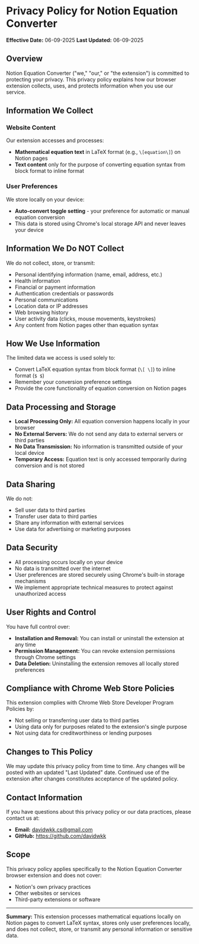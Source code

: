 # Privacy Policy for Notion Equation Converter

**Effective Date:** 06-09-2025
**Last Updated:** 06-09-2025

## Overview

Notion Equation Converter ("we," "our," or "the extension") is committed to protecting your privacy. This privacy policy explains how our browser extension collects, uses, and protects information when you use our service.

## Information We Collect

### Website Content

Our extension accesses and processes:

- **Mathematical equation text** in LaTeX format (e.g., `\[equation\]`) on Notion pages
- **Text content** only for the purpose of converting equation syntax from block format to inline format

### User Preferences

We store locally on your device:

- **Auto-convert toggle setting** - your preference for automatic or manual equation conversion
- This data is stored using Chrome's local storage API and never leaves your device

## Information We Do NOT Collect

We do not collect, store, or transmit:

- Personal identifying information (name, email, address, etc.)
- Health information
- Financial or payment information
- Authentication credentials or passwords
- Personal communications
- Location data or IP addresses
- Web browsing history
- User activity data (clicks, mouse movements, keystrokes)
- Any content from Notion pages other than equation syntax

## How We Use Information

The limited data we access is used solely to:

- Convert LaTeX equation syntax from block format (`\[ \]`) to inline format (`$ $`)
- Remember your conversion preference settings
- Provide the core functionality of equation conversion on Notion pages

## Data Processing and Storage

- **Local Processing Only:** All equation conversion happens locally in your browser
- **No External Servers:** We do not send any data to external servers or third parties
- **No Data Transmission:** No information is transmitted outside of your local device
- **Temporary Access:** Equation text is only accessed temporarily during conversion and is not stored

## Data Sharing

We do not:

- Sell user data to third parties
- Transfer user data to third parties
- Share any information with external services
- Use data for advertising or marketing purposes

## Data Security

- All processing occurs locally on your device
- No data is transmitted over the internet
- User preferences are stored securely using Chrome's built-in storage mechanisms
- We implement appropriate technical measures to protect against unauthorized access

## User Rights and Control

You have full control over:

- **Installation and Removal:** You can install or uninstall the extension at any time
- **Permission Management:** You can revoke extension permissions through Chrome settings
- **Data Deletion:** Uninstalling the extension removes all locally stored preferences

## Compliance with Chrome Web Store Policies

This extension complies with Chrome Web Store Developer Program Policies by:

- Not selling or transferring user data to third parties
- Using data only for purposes related to the extension's single purpose
- Not using data for creditworthiness or lending purposes

## Changes to This Policy

We may update this privacy policy from time to time. Any changes will be posted with an updated "Last Updated" date. Continued use of the extension after changes constitutes acceptance of the updated policy.

## Contact Information

If you have questions about this privacy policy or our data practices, please contact us at:

- **Email:** davidwkk.cs@gmail.com
- **GitHub:** https://github.com/davidwkk

## Scope

This privacy policy applies specifically to the Notion Equation Converter browser extension and does not cover:

- Notion's own privacy practices
- Other websites or services
- Third-party extensions or software

---

**Summary:** This extension processes mathematical equations locally on Notion pages to convert LaTeX syntax, stores only user preferences locally, and does not collect, store, or transmit any personal information or sensitive data.
